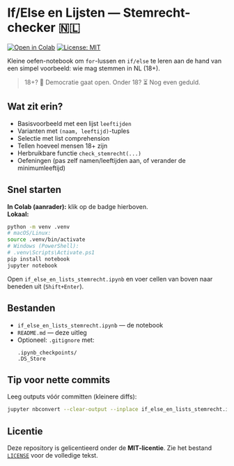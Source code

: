 # If/Else en Lijsten — Stemrecht-checker 🇳🇱

[![Open in Colab](https://colab.research.google.com/assets/colab-badge.svg)](https://colab.research.google.com/github/BrinkmannB/stemrecht-notebook/blob/main/if_else_en_lists_stemrecht.ipynb)
[![License: MIT](https://img.shields.io/badge/License-MIT-blue.svg)](LICENSE)

Kleine oefen-notebook om `for`-lussen en `if/else` te leren aan de hand van een simpel voorbeeld: wie mag stemmen in NL (18+).  
> 18+? 🔔 Democratie gaat open. Onder 18? ⏳ Nog even geduld.

## Wat zit erin?
- Basisvoorbeeld met een lijst `leeftijden`
- Varianten met `(naam, leeftijd)`-tuples
- Selectie met list comprehension
- Tellen hoeveel mensen 18+ zijn
- Herbruikbare functie `check_stemrecht(...)`
- Oefeningen (pas zelf namen/leeftijden aan, of verander de minimumleeftijd)

## Snel starten
**In Colab (aanrader):** klik op de badge hierboven.  
**Lokaal:**
```bash
python -m venv .venv
# macOS/Linux:
source .venv/bin/activate
# Windows (PowerShell):
# .venv\Scripts\Activate.ps1
pip install notebook
jupyter notebook
```
Open `if_else_en_lists_stemrecht.ipynb` en voer cellen van boven naar beneden uit (`Shift+Enter`).

## Bestanden
- `if_else_en_lists_stemrecht.ipynb` — de notebook
- `README.md` — deze uitleg
- Optioneel: `.gitignore` met:
  ```
  .ipynb_checkpoints/
  .DS_Store
  ```

## Tip voor nette commits
Leeg outputs vóór committen (kleinere diffs):
```bash
jupyter nbconvert --clear-output --inplace if_else_en_lists_stemrecht.ipynb
```

## Licentie
Deze repository is gelicentieerd onder de **MIT-licentie**. Zie het bestand [`LICENSE`](LICENSE) voor de volledige tekst.
